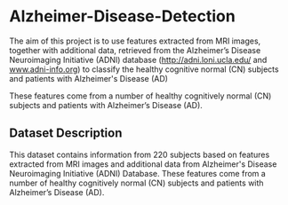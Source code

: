 # Alzheimer-Disease-Detection

The aim of this project is to use features extracted from MRI images, together with additional data, retrieved from the Alzheimer’s Disease Neuroimaging Initiative (ADNI) database (http://adni.loni.ucla.edu/ and www.adni-info.org) to classify the healthy cognitive normal (CN) subjects and patients with Alzheimer's Disease (AD)

These features come from a number of healthy cognitively normal (CN) subjects and patients with Alzheimer’s Disease (AD).

## Dataset Description

This dataset contains information from 220 subjects based on features extracted from MRI images and additional data from Alzheimer's Disease Neuroimaging Initiative (ADNI) Database. These features come from a number of healthy cognitively normal (CN) subjects and patients with Alzheimer’s Disease (AD).
